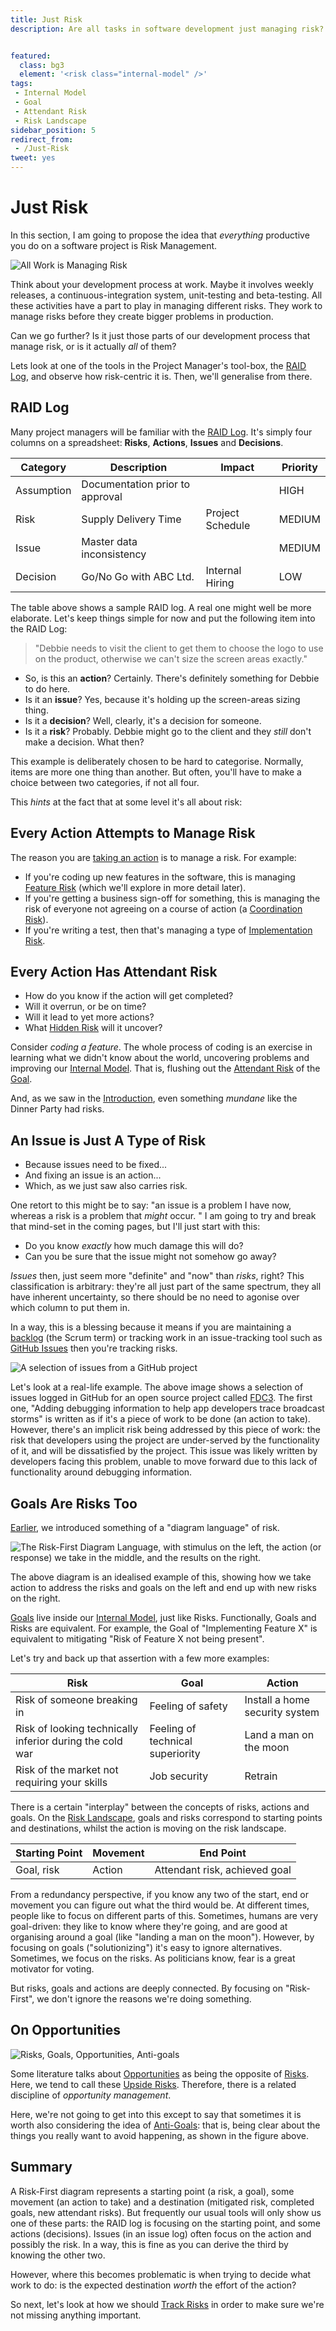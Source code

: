 ```yaml
---
title: Just Risk
description: Are all tasks in software development just managing risk?


featured: 
  class: bg3
  element: '<risk class="internal-model" />'
tags:
 - Internal Model
 - Goal
 - Attendant Risk
 - Risk Landscape
sidebar_position: 5
redirect_from: 
 - /Just-Risk
tweet: yes
---
```


# Just Risk

In this section, I am going to propose the idea that _everything_ productive you do on a software project is Risk Management.

![All Work is Managing Risk](/img/generated/principles/all-work.png)

Think about your development process at work.  Maybe it involves weekly releases, a continuous-integration system, unit-testing and beta-testing.  All these activities have a part to play in managing different risks.  They work to manage risks before they create bigger problems in production.

Can we go further?  Is it just those parts of our development process that manage risk, or is it actually _all_ of them?  

Lets look at one of the tools in the Project Manager's tool-box, the [RAID Log](http://pmtips.net/blog-new/raid-logs-introduction), and observe how risk-centric it is.  Then, we'll generalise from there.

## RAID Log

Many project managers will be familiar with the [RAID Log](http://pmtips.net/blog-new/raid-logs-introduction).  It's simply four columns on a spreadsheet:  **Risks**, **Actions**, **Issues** and **Decisions**.

| Category   | Description                     | Impact           | Priority |
|------------|---------------------------------|------------------|----------|
| Assumption | Documentation prior to approval |                  | HIGH     |
| Risk       | Supply Delivery Time            | Project Schedule | MEDIUM   |
| Issue      | Master data inconsistency       |                  | MEDIUM   |
| Decision   | Go/No Go with ABC Ltd.          | Internal Hiring  | LOW      |

The table above shows a sample RAID log.  A real one might well be more elaborate.  Let's keep things simple for now and put the following item into the RAID Log:

> "Debbie needs to visit the client to get them to choose the logo to use on the product, otherwise we can't size the screen areas exactly."

 - So, is this an **action**?   Certainly.  There's definitely something for Debbie to do here. 
 - Is it an **issue**?  Yes, because it's holding up the screen-areas sizing thing. 
 - Is it a **decision**?  Well, clearly, it's a decision for someone.
 - Is it a **risk**?  Probably.  Debbie might go to the client and they _still_ don't make a decision.  What then?

This example is deliberately chosen to be hard to categorise.  Normally, items are more one thing than another.  But often, you'll have to make a choice between two categories, if not all four.  

This _hints_ at the fact that at some level it's all about risk:

## Every Action Attempts to Manage Risk

The reason you are [taking an action](Glossary.md#taking-action) is to manage a risk.  For example: 

 - If you're coding up new features in the software, this is managing [Feature Risk](/tags/Feature-Risk) (which we'll explore in more detail later).  
 - If you're getting a business sign-off for something, this is managing the risk of everyone not agreeing on a course of action (a [Coordination Risk](/tags/Coordination-Risk)).  
 - If you're writing a test, then that's managing a type of [Implementation Risk](/tags/Implementation-Risk).  

## Every Action Has Attendant Risk

- How do you know if the action will get completed?  
- Will it overrun, or be on time?  
- Will it lead to yet more actions?
- What [Hidden Risk](/thinking/Glossary.md#hidden-risk) will it uncover?

Consider _coding a feature_.  The whole process of coding is an exercise in learning what we didn't know about the world, uncovering problems and improving our [Internal Model](/thinking/Glossary.md#internal-model).  That is, flushing out the [Attendant Risk](/thinking/Glossary.md#attendant-risk) of the [Goal](/thinking/Glossary.md#goal).

And, as we saw in the [Introduction](A-Simple-Scenario.md), even something _mundane_ like the Dinner Party had risks. 

## An Issue is Just A Type of Risk

- Because issues need to be fixed...  
- And fixing an issue is an action... 
- Which, as we just saw also carries risk.

One retort to this might be to say:  "an issue is a problem I have now, whereas a risk is a problem that _might_ occur. "  I am going to try and break that mind-set in the coming pages, but I'll just start with this:

- Do you know _exactly_ how much damage this will do?
- Can you be sure that the issue might not somehow go away?  

_Issues_ then, just seem more "definite" and "now" than _risks_, right?  This classification is arbitrary:  they're all just part of the same spectrum, they all have inherent uncertainty, so there should be no need to agonise over which column to put them in.

In a way, this is a blessing because it means if you are maintaining a [backlog](https://www.scrum.org/resources/what-is-a-product-backlog) (the Scrum term) or tracking work in an issue-tracking tool such as [GitHub Issues](https://github.com/features/issues) then you're tracking risks.

![A selection of issues from a GitHub project](/img/thinking/github-issues.png)

Let's look at a real-life example.  The above image shows a selection of issues logged in GitHub for an open source project called [FDC3](https://github.com/finos/FDC3).  The first one, "Adding debugging information to help app developers trace broadcast storms" is written as if it's a piece of work to be done (an action to take).   However, there's an implicit risk being addressed by this piece of work: the risk that developers using the project are under-served by the functionality of it, and will be dissatisfied by the project.  This issue was likely written by developers facing this problem, unable to move forward due to this lack of functionality around debugging information.  

## Goals Are Risks Too

[Earlier](Risk-First-Diagrams.md), we introduced something of a "diagram language" of risk. 

![The Risk-First Diagram Language, with _stimulus_ on the left, the action (or _response_) we take in the middle, and the results on the right.](/img/generated/introduction/all_risk_management_language.png)

The above diagram is an idealised example of this, showing how we take action to address the risks and goals on the left and end up with new risks on the right.  
 
[Goals](/thinking/Glossary.md#goal) live inside our [Internal Model](/thinking/Glossary.md#internal-model), just like Risks.  Functionally, Goals and Risks are equivalent.  For example, the Goal of "Implementing Feature X" is equivalent to mitigating "Risk of Feature X not being present".

Let's try and back up that assertion with a few more examples:

| **Risk**                                                              | **Goal**    | **Action**             |
|-----------------------------------------------------------------------|-------------|------------------------|
| Risk of someone breaking in                       | Feeling of safety      | Install a home security system           |
| Risk of looking technically inferior during the cold war | Feeling of technical superiority | Land a man on the moon |
| Risk of the market not requiring your skills             | Job security     | Retrain       |

There is a certain "interplay" between the concepts of risks, actions and goals. On the [Risk Landscape](/thinking/Glossary.md#risk-landscape), goals and risks correspond to  starting points and destinations, whilst the action is moving on the risk landscape.  

| **Starting Point** | **Movement** | **End Point**                  |
|--------------------|--------------|--------------------------------|
| Goal, risk         | Action       | Attendant risk, achieved goal  |

From a redundancy perspective, if you know any two of the start, end or movement you can figure out what the third would be.  At different times, people like to focus on different parts of this.  Sometimes, humans are very goal-driven:  they like to know where they're going, and are good at organising around a goal (like "landing a man on the moon").  However, by focusing on goals ("solutionizing") it's easy to ignore alternatives.  Sometimes, we focus on the risks.   As politicians know, fear is a great motivator for voting.  

But risks, goals and actions are deeply connected.  By focusing on "Risk-First", we don't ignore the reasons we're doing something.  

## On Opportunities

![Risks, Goals, Opportunities, Anti-goals](/img/generated/introduction/risks_opportunities.png)

Some literature talks about [Opportunities](Glossary.md#opportunity) as being the opposite of [Risks](Glossary.md#risk).  Here, we tend to call these [Upside Risks](Glossary.md#upside-risk).  Therefore, there is a related discipline of _opportunity management_.  

Here, we're not going to get into this except to say that sometimes it is worth also considering the idea of [Anti-Goals](../misc/Anti-Goals.md): that is, being clear about the things you really want to avoid happening, as shown in the figure above.

## Summary

A Risk-First diagram represents a starting point (a risk, a goal), some movement (an action to take) and a destination (mitigated risk, completed goals, new attendant risks).  But frequently our usual tools will only show us one of these parts:  the RAID log is focusing on the starting point, and some actions (decisions).  Issues (in an issue log) often focus on the action and possibly the risk.   In a way, this is fine as you can derive the third by knowing the other two.

However, where this becomes problematic is when trying to decide what work to do:  is the expected destination _worth_ the effort of the action?

So next, let's look at how we should [Track Risks](Track-Risk.md) in order to make sure we're not missing anything important.

